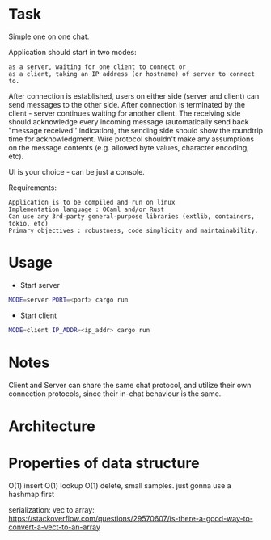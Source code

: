 # Task

Simple one on one chat.

Application should start in two modes:

    as a server, waiting for one client to connect or
    as a client, taking an IP address (or hostname) of server to connect to.

After connection is established, users on either side (server and client) can send messages to the other side. After connection is terminated by the client - server continues waiting for another client. The receiving side should acknowledge every incoming message (automatically send back "message received'' indication), the sending side should show the roundtrip time for acknowledgment. Wire protocol shouldn't make any assumptions on the message contents (e.g. allowed byte values, character encoding, etc).

UI is your choice - can be just a console.

Requirements:

    Application is to be compiled and run on linux
    Implementation language : OCaml and/or Rust
    Can use any 3rd-party general-purpose libraries (extlib, containers, tokio, etc)
    Primary objectives : robustness, code simplicity and maintainability.

# Usage

- Start server
``` sh
MODE=server PORT=<port> cargo run
```

- Start client
``` sh
MODE=client IP_ADDR=<ip_addr> cargo run
```

# Notes

Client and Server can share the same chat protocol, and utilize their own connection protocols, since their in-chat behaviour is the same.

# Architecture

# Properties of data structure

O(1) insert O(1) lookup O(1) delete, small samples. just gonna use a hashmap first

serialization: vec to array: https://stackoverflow.com/questions/29570607/is-there-a-good-way-to-convert-a-vect-to-an-array
